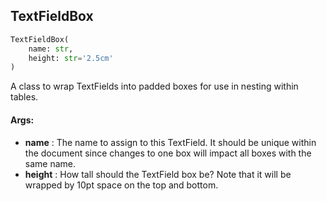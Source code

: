 ## TextFieldBox
```python
TextFieldBox(
	name: str,
	height: str='2.5cm'
)
```
A class to wrap TextFields into padded boxes for use in nesting within tables.


#### Args:

* **name** :  The name to assign to this TextField. It should be unique within the document since changes to one box        will impact all boxes with the same name.
* **height** :  How tall should the TextField box be? Note that it will be wrapped by 10pt space on the top and bottom.